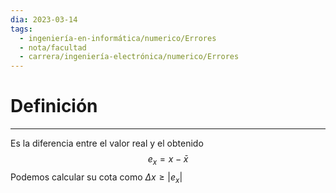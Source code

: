```yaml
---
dia: 2023-03-14
tags:
  - ingeniería-en-informática/numerico/Errores
  - nota/facultad
  - carrera/ingeniería-electrónica/numerico/Errores
---
```

# Definición
---
Es la diferencia entre el valor real y el obtenido $$ e_x = x - \bar{x} $$
Podemos calcular su cota como $\Delta x \ge |e_{x}|$ 